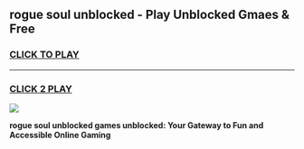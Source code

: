
## rogue soul unblocked - Play Unblocked Gmaes & Free
<h3>
<a href="https://news.freeplayer.one?title=rogue_soul_unblocked&ref=16F">CLICK TO PLAY</a></h3>
<hr>

<h3>
<a href="https://news.freeplayer.one?title=rogue_soul_unblocked&ref=16F">CLICK 2 PLAY</a>
  
</h3>

<a href="https://news.freeplayer.one?title=rogue_soul_unblocked&ref=16F/"><img src="https://clearcache.store/games.png"></a>


**rogue soul unblocked games unblocked: Your Gateway to Fun and Accessible Online Gaming**
